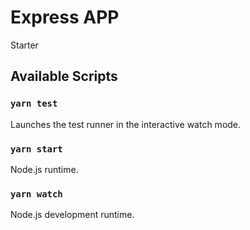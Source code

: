 
# Express APP
Starter

## Available Scripts

### `yarn test`
Launches the test runner in the interactive watch mode.<br />

### `yarn start`
Node.js runtime.<br />

### `yarn watch`
Node.js development runtime.<br />
